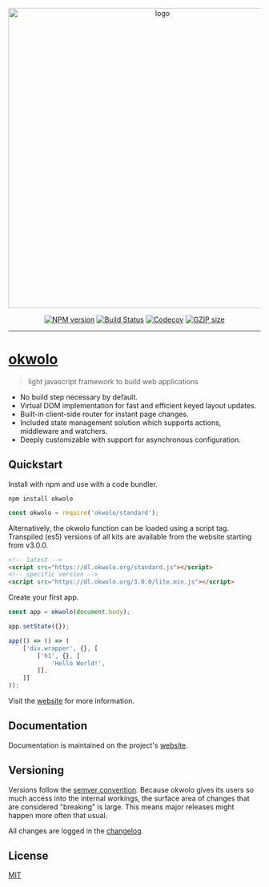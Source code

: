 <p align="center">
    <a href="https://okwolo.org">
        <img src="https://user-images.githubusercontent.com/9319710/28757374-8e78376e-754f-11e7-84a1-7b2b2e540e56.png" alt="logo" width="600px">
    </a>
</p>
<p align="center">
    <a href="https://www.npmjs.com/package/okwolo"><img src="https://img.shields.io/npm/v/okwolo.svg" alt="NPM version" /></a>
    <a href="https://travis-ci.org/okwolo/okwolo"><img src="https://travis-ci.org/okwolo/okwolo.svg?branch=master" alt="Build Status" /></a>
    <a href="https://codecov.io/gh/okwolo/okwolo"><img src="https://img.shields.io/codecov/c/github/okwolo/okwolo.svg" alt="Codecov" /></a>
    <a href="https://github.com/okwolo/dl/blob/master/standard.min.js.gz"><img src="https://img.shields.io/github/size/okwolo/dl/standard.min.js.gz.svg" alt="GZIP size" /></a>
</p>

---

# [okwolo](https://okwolo.org)

> light javascript framework to build web applications

* No build step necessary by default.
* Virtual DOM implementation for fast and efficient keyed layout updates.
* Built-in client-side router for instant page changes.
* Included state management solution which supports actions, middleware and watchers.
* Deeply customizable with support for asynchronous configuration.

## Quickstart

Install with npm and use with a code bundler.

```
npm install okwolo
```

```javascript
const okwolo = require('okwolo/standard');
```

Alternatively, the okwolo function can be loaded using a script tag. Transpiled (es5) versions of all kits are available from the website starting from v3.0.0.

```html
<!-- latest -->
<script src="https://dl.okwolo.org/standard.js"></script>
<!-- specific version -->
<script src="https://dl.okwolo.org/3.0.0/lite.min.js"></script>
```

Create your first app.

```javascript
const app = okwolo(document.body);

app.setState({});

app(() => () => (
    ['div.wrapper', {}, [
        ['h1', {}, [
            'Hello World!',
        ]],
    ]]
));
```

Visit the [website](https://okwolo.org) for more information.

## Documentation

Documentation is maintained on the project's [website](https://okwolo.org).

## Versioning

Versions follow the [semver convention](https://semver.org/). Because okwolo gives its users so much access into the internal workings, the surface area of changes that are considered "breaking" is large. This means major releases might happen more often that usual.

All changes are logged in the [changelog](https://github.com/okwolo/okwolo/blob/master/CHANGELOG.md).

## License

[MIT](https://github.com/okwolo/okwolo/blob/master/LICENSE)
